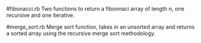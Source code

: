 #fibonacci.rb
Two functions to return a fibonnaci array of length n, one recursive and one iterative.

#merge_sort.rb
Merge sort function, takes in an unsorted array and returns a sorted array using
the recursive merge sort methodology.